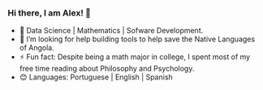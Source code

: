 ### Hi there, I am Alex! 👋

- 🔭 Data Science | Mathematics | Sofware Development.
- 🤔 I’m looking for help building tools to help save the Native Languages of Angola.
- ⚡ Fun fact: Despite being a math major in college, I spent most of my free time reading about Philosophy and Psychology.
- 😊 Languages: Portuguese | English | Spanish
